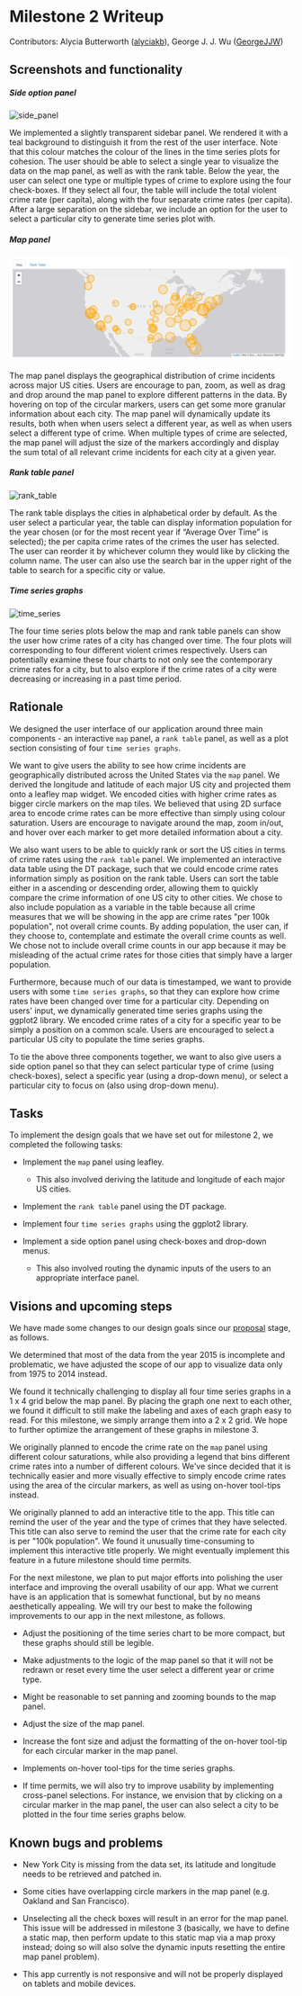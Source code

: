 # Milestone 2 Writeup

Contributors: Alycia Butterworth ([alyciakb](https://github.com/alyciakb)), George J. J. Wu ([GeorgeJJW](https://github.com/GeorgeJJW))

## Screenshots and functionality

##### Side option panel

![side_panel]("../img/side_panel.png")

We implemented a slightly transparent sidebar panel. We rendered it with a teal background to distinguish it from the rest of the user interface. Note that this colour matches the colour of the lines in the time series plots for cohesion. The user should be able to select a single year to visualize the data on the map panel, as well as with the rank table. Below the year, the user can select one type or multiple types of crime to explore using the four check-boxes. If they select all four, the table will include the total violent crime rate (per capita), along with the four separate crime rates (per capita). After a large separation on the sidebar, we include an option for the user to select a particular city to generate time series plot with.

##### Map panel

![map_panel](../img/map_panel.png)

The map panel displays the geographical distribution of crime incidents across major US cities. Users are encourage to pan, zoom, as well as drag and drop around the map panel to explore different patterns in the data. By hovering on top of the circular markers, users can get some more granular information about each city. The map panel will dynamically update its results, both when when users select a different year, as well as when users select a different type of crime. When multiple types of crime are selected, the map panel will adjust the size of the markers accordingly and display the sum total of all relevant crime incidents for each city at a given year.

##### Rank table panel

![rank_table]("../img/rank_table.png")

The rank table displays the cities in alphabetical order by default. As the user select a particular year, the table can display information population for the year chosen (or for the most recent year if “Average Over Time” is selected); the per capita crime rates of the crimes the user has selected. The user can reorder it by whichever column they would like by clicking the column name. The user can also use the search bar in the upper right of the table to search for a specific city or value.

##### Time series graphs

![time_series](",,/img/time_series.png")

The four time series plots below the map and rank table panels can show the user how crime rates of a city has changed over time. The four plots will corresponding to four different violent crimes respectively. Users can potentially examine these four charts to not only see the contemporary crime rates for a city, but to also explore if the crime rates of a city were decreasing or increasing in a past time period.

## Rationale

We designed the user interface of our application around three main components - an interactive `map` panel, a `rank table` panel, as well as a plot section consisting of four `time series graphs`.

We want to give users the ability to see how crime incidents are geographically distributed across the United States via the `map` panel. We derived the longitude and latitude of each major US city and projected them onto a leafley map widget. We encoded cities with higher crime rates as bigger circle markers on the map tiles. We believed that using 2D surface area to encode crime rates can be more effective than simply using colour saturation. Users are encourage to navigate around the map, zoom in/out, and hover over each marker to get more detailed information about a city.

We also want users to be able to quickly rank or sort the US cities in terms of crime rates using the `rank table` panel. We implemented an interactive data table using the DT package, such that we could encode crime rates information simply as position on the rank table. Users can sort the table either in a ascending or descending order, allowing them to quickly compare the crime information of one US city to other cities. We chose to also include population as a variable in the table because all crime measures that we will be showing in the app are crime rates "per 100k population", not overall crime counts. By adding population, the user can, if they choose to, contemplate and estimate the overall crime counts as well. We chose not to include overall crime counts in our app because it may be misleading of the actual crime rates for those cities that simply have a larger population.

Furthermore, because much of our data is timestamped, we want to provide users with some `time series graphs`, so that they can explore how crime rates have been changed over time for a particular city. Depending on users' input, we dynamically generated time series graphs using the ggplot2 library. We encoded crime rates of a city for a specific year to be simply a position on a common scale. Users are encouraged to select a particular US city to populate the time series graphs.

To tie the above three components together, we want to also give users a side option panel so that they can select particular type of crime (using check-boxes), select a specific year (using a drop-down menu), or select a particular city to focus on (also using drop-down menu).  

## Tasks

To implement the design goals that we have set out for milestone 2, we completed the following tasks:

- Implement the `map` panel using leafley.
    - This also involved deriving the latitude and longitude of each major US cities.

- Implement the `rank table` panel using the DT package.

- Implement four `time series graphs` using the ggplot2 library.

- Implement a side option panel using check-boxes and drop-down menus.
    - This also involved routing the dynamic inputs of the users to an appropriate interface panel.

## Visions and upcoming steps

We have made some changes to our design goals since our [proposal](https://github.com/UBC-MDS/violent_crimes_usa/tree/v0.1) stage, as follows.

We determined that most of the data from the year 2015 is incomplete and problematic, we have adjusted the scope of our app to visualize data only from 1975 to 2014 instead.

We found it technically challenging to display all four time series graphs in a 1 x 4 grid below the map panel. By placing the graph one next to each other, we found it difficult to still make the labeling and axes of each graph easy to read. For this milestone, we simply arrange them into a 2 x 2 grid. We hope to further optimize the arrangement of these graphs in milestone 3.

We originally planned to encode the crime rate on the `map` panel using different colour saturations, while also providing a legend that bins different crime rates into a number of different colours. We've since decided that it is technically easier and more visually effective to simply encode crime rates using the area of the circular markers, as well as using on-hover tool-tips instead.

We originally planned to add an interactive title to the app. This title can remind the user of the year and the type of crimes that they have selected. This title can also serve to remind the user that the crime rate for each city is per "100k population". We found it unusually time-consuming to implement this interactive title properly. We might eventually implement this feature in a future milestone should time permits.

For the next milestone, we plan to put major efforts into polishing the user interface and improving the overall usability of our app. What we current have is an application that is somewhat functional, but by no means aesthetically appealing. We will try our best to make the following improvements to our app in the next milestone, as follows.

- Adjust the positioning of the time series chart to be more compact, but these graphs should still be legible.

- Make adjustments to the logic of the map panel so that it will not be redrawn or reset every time the user select a different year or crime type.

- Might be reasonable to set panning and zooming bounds to the map panel.

- Adjust the size of the map panel.

- Increase the font size and adjust the formatting of the on-hover tool-tip for each circular marker in the map panel.

- Implements on-hover tool-tips for the time series graphs.

- If time permits, we will also try to improve usability by implementing cross-panel selections. For instance, we envision that by clicking on a circular marker in the map panel, the user can also select a city to be plotted in the four time series graphs below.

## Known bugs and problems
- New York City is missing from the data set, its latitude and longitude needs to be retrieved and patched in.

- Some cities have overlapping circle markers in the map panel (e.g. Oakland and San Francisco).

- Unselecting all the check boxes will result in an error for the map panel. This issue will be addressed in milestone 3 (basically, we have to define a static map, then perform update to this static map via a map proxy instead; doing so will also solve the dynamic inputs resetting the entire map panel problem).

- This app currently is not responsive and will not be properly displayed on tablets and mobile devices.
